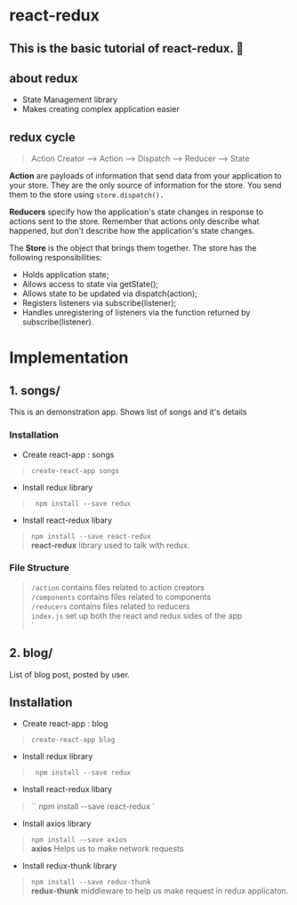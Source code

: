 # react-redux
This is the basic tutorial of react-redux. :dart:
---

## about redux
* State Management library
* Makes creating complex application easier

## redux cycle
> Action Creator --> Action --> Dispatch --> Reducer --> State
 
**Action** are payloads of information that send data from your application to your store. They are the only source of information for the store. You send them to the store using ``store.dispatch().``

**Reducers** specify how the application's state changes in response to actions sent to the store. Remember that actions only describe what happened, but don't describe how the application's state changes.

The **Store** is the object that brings them together. The store has the following responsibilities:
 * Holds application state;
 * Allows access to state via getState();
 * Allows state to be updated via dispatch(action);
 * Registers listeners via subscribe(listener);
 * Handles unregistering of listeners via the function returned by subscribe(listener).

# Implementation
 ## 1. songs/
 This is an demonstration app. Shows list of songs and it's details
 
 ### Installation
* Create react-app : songs
> `` create-react-app songs ``
* Install redux library
> `` npm install --save redux``
* Install react-redux libary
> `` npm install --save react-redux `` <br />
> **react-redux** library used to talk with redux.
 
### File Structure
> ``/action`` contains files related to action creators <br />
> ``/components`` contains files related to components <br />
> ``/reducers`` contains files related to reducers <br />
> ``index.js`` set up both the react and redux sides of the app <br />`


## 2. blog/
 List of blog post, posted by user.

 ## Installation
 * Create react-app : blog
 > ``create-react-app blog``
 * Install redux library
 > `` npm install --save redux``
 * Install react-redux libary
 > `` npm install --save react-redux `
 * Install axios library
 > ``npm install --save axios`` <br />
 > **axios** Helps us to make network requests
 * Install redux-thunk library
 > ``npm install --save redux-thunk`` <br />
 > **redux-thunk** middleware to help us make request in redux applicaton. 
